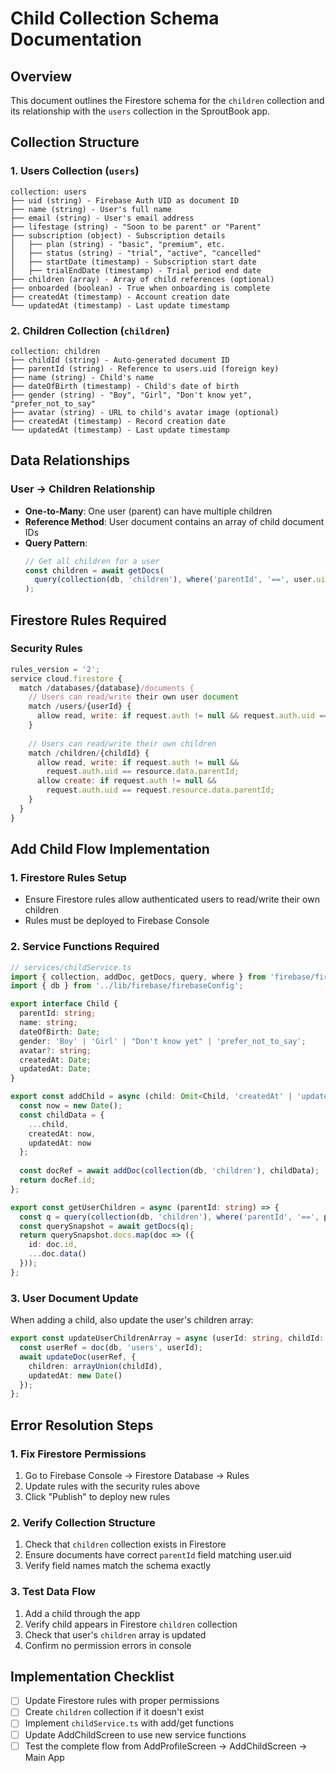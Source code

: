 # Child Collection Schema Documentation

## Overview
This document outlines the Firestore schema for the `children` collection and its relationship with the `users` collection in the SproutBook app.

## Collection Structure

### 1. Users Collection (`users`)
```
collection: users
├── uid (string) - Firebase Auth UID as document ID
├── name (string) - User's full name
├── email (string) - User's email address
├── lifestage (string) - "Soon to be parent" or "Parent"
├── subscription (object) - Subscription details
│   ├── plan (string) - "basic", "premium", etc.
│   ├── status (string) - "trial", "active", "cancelled"
│   ├── startDate (timestamp) - Subscription start date
│   ├── trialEndDate (timestamp) - Trial period end date
├── children (array) - Array of child references (optional)
├── onboarded (boolean) - True when onboarding is complete
├── createdAt (timestamp) - Account creation date
└── updatedAt (timestamp) - Last update timestamp
```

### 2. Children Collection (`children`)
```
collection: children
├── childId (string) - Auto-generated document ID
├── parentId (string) - Reference to users.uid (foreign key)
├── name (string) - Child's name
├── dateOfBirth (timestamp) - Child's date of birth
├── gender (string) - "Boy", "Girl", "Don't know yet", "prefer_not_to_say"
├── avatar (string) - URL to child's avatar image (optional)
├── createdAt (timestamp) - Record creation date
└── updatedAt (timestamp) - Last update timestamp
```

## Data Relationships

### User → Children Relationship
- **One-to-Many**: One user (parent) can have multiple children
- **Reference Method**: User document contains an array of child document IDs
- **Query Pattern**: 
  ```javascript
  // Get all children for a user
  const children = await getDocs(
    query(collection(db, 'children'), where('parentId', '==', user.uid))
  );
  ```

## Firestore Rules Required

### Security Rules
```javascript
rules_version = '2';
service cloud.firestore {
  match /databases/{database}/documents {
    // Users can read/write their own user document
    match /users/{userId} {
      allow read, write: if request.auth != null && request.auth.uid == userId;
    }
    
    // Users can read/write their own children
    match /children/{childId} {
      allow read, write: if request.auth != null && 
        request.auth.uid == resource.data.parentId;
      allow create: if request.auth != null && 
        request.auth.uid == request.resource.data.parentId;
    }
  }
}
```

## Add Child Flow Implementation

### 1. Firestore Rules Setup
- Ensure Firestore rules allow authenticated users to read/write their own children
- Rules must be deployed to Firebase Console

### 2. Service Functions Required
```typescript
// services/childService.ts
import { collection, addDoc, getDocs, query, where } from 'firebase/firestore';
import { db } from '../lib/firebase/firebaseConfig';

export interface Child {
  parentId: string;
  name: string;
  dateOfBirth: Date;
  gender: 'Boy' | 'Girl' | "Don't know yet" | 'prefer_not_to_say';
  avatar?: string;
  createdAt: Date;
  updatedAt: Date;
}

export const addChild = async (child: Omit<Child, 'createdAt' | 'updatedAt'>) => {
  const now = new Date();
  const childData = {
    ...child,
    createdAt: now,
    updatedAt: now
  };
  
  const docRef = await addDoc(collection(db, 'children'), childData);
  return docRef.id;
};

export const getUserChildren = async (parentId: string) => {
  const q = query(collection(db, 'children'), where('parentId', '==', parentId));
  const querySnapshot = await getDocs(q);
  return querySnapshot.docs.map(doc => ({
    id: doc.id,
    ...doc.data()
  }));
};
```

### 3. User Document Update
When adding a child, also update the user's children array:
```typescript
export const updateUserChildrenArray = async (userId: string, childId: string) => {
  const userRef = doc(db, 'users', userId);
  await updateDoc(userRef, {
    children: arrayUnion(childId),
    updatedAt: new Date()
  });
};
```

## Error Resolution Steps

### 1. Fix Firestore Permissions
1. Go to Firebase Console → Firestore Database → Rules
2. Update rules with the security rules above
3. Click "Publish" to deploy new rules

### 2. Verify Collection Structure
1. Check that `children` collection exists in Firestore
2. Ensure documents have correct `parentId` field matching user.uid
3. Verify field names match the schema exactly

### 3. Test Data Flow
1. Add a child through the app
2. Verify child appears in Firestore `children` collection
3. Check that user's `children` array is updated
4. Confirm no permission errors in console

## Implementation Checklist

- [ ] Update Firestore rules with proper permissions
- [ ] Create `children` collection if it doesn't exist
- [ ] Implement `childService.ts` with add/get functions
- [ ] Update AddChildScreen to use new service functions
- [ ] Test the complete flow from AddProfileScreen → AddChildScreen → Main App
